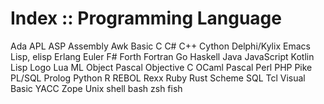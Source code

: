 # Index :: Programming Language

Ada
APL
ASP
Assembly
Awk
Basic
C
C#
C++
Cython
Delphi/Kylix
Emacs Lisp, elisp
Erlang
Euler
F#
Forth
Fortran
Go
Haskell
Java
JavaScript
Kotlin
Lisp
Logo
Lua
ML
Object Pascal
Objective C
OCaml
Pascal
Perl
PHP
Pike
PL/SQL
Prolog
Python
R
REBOL
Rexx
Ruby
Rust
Scheme
SQL
Tcl
Visual Basic
YACC
Zope
Unix shell
bash
zsh
fish
